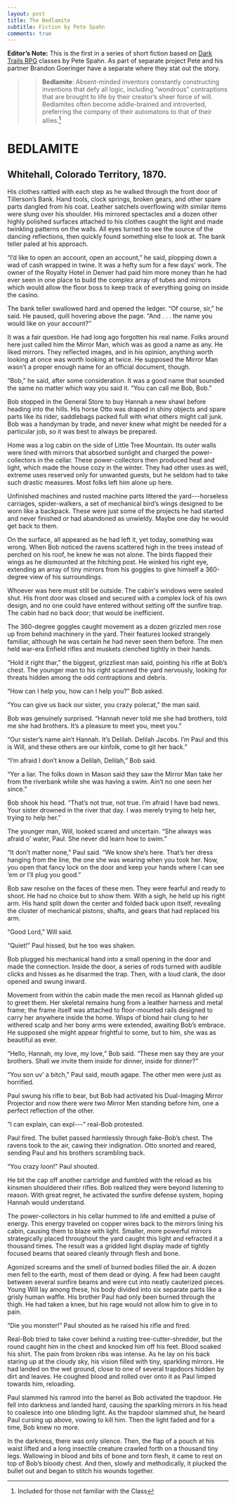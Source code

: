 ```yaml
---
layout: post
title: The Bedlamite
subtitle: Fiction by Pete Spahn
comments: true
---
```


**Editor’s Note:** This is the first in a series of short fiction based on [Dark Trails RPG](https://www.darktrailsrpg.com) classes by Pete Spahn. As part of separate project Pete and his partner Brandon Goeringer have a separate  where they stat out the story.

>>**Bedlamite**: Absent-minded inventors constantly constructing inventions that defy all logic, including “wondrous” contraptions that are brought to life by their creator’s sheer force of will. Bedlamites often become addle-brained and introverted, preferring the company of their automatons to that of their allies.[^1]


# BEDLAMITE
## Whitehall, Colorado Territory, 1870. 

His clothes rattled with each step as he walked through the front door of Tillerson’s Bank. Hand tools, clock springs, broken gears, and other spare parts dangled from his coat. Leather satchels overflowing with similar items were slung over his shoulder. His mirrored spectacles and a dozen other highly polished surfaces attached to his clothes caught the light and made twinkling patterns on the walls. All eyes turned to see the source of the dancing reflections, then quickly found something else to look at. The bank teller paled at his approach. 

“I’d like to open an account, open an account,” he said, plopping down a wad of cash wrapped in twine. It was a hefty sum for a few days’ work. The owner of the Royalty Hotel in Denver had paid him more money than he had ever seen in one place to build the complex array of tubes and mirrors which would allow the floor boss to keep track of everything going on inside the casino.

The bank teller swallowed hard and opened the ledger. “Of course, sir,” he said. He paused, quill hovering above the page. “And . . . the name you would like on your account?”

It was a fair question. He had long ago forgotten his real name. Folks around here just called him the Mirror Man, which was as good a name as any. He liked mirrors. They reflected images, and in his opinion, anything worth looking at once was worth looking at twice. He supposed the Mirror Man wasn’t a proper enough name for an official document, though.

“Bob,” he said, after some consideration. It was a good name that sounded the same no matter which way you said it. “You can call me Bob, Bob.”

Bob stopped in the General Store to buy Hannah a new shawl before heading into the hills. His horse Otto was draped in shiny objects and spare parts like its rider, saddlebags packed full with what others might call junk. Bob was a handyman by trade, and never knew what might be needed for a particular job, so it was best to always be prepared. 

Home was a log cabin on the side of Little Tree Mountain. Its outer walls were lined with mirrors that absorbed sunlight and charged the power-collectors in the cellar. These power-collectors then produced heat and light, which made the house cozy in the winter. They had other uses as well, extreme uses reserved only for unwanted guests, but he seldom had to take such drastic measures. Most folks left him alone up here. 

Unfinished machines and rusted machine parts littered the yard---horseless carriages, spider-walkers, a set of mechanical bird’s wings designed to be worn like a backpack. These were just some of the projects he had started and never finished or had abandoned as unwieldy. Maybe one day he would get back to them. 

On the surface, all appeared as he had left it, yet today, something was wrong. When Bob noticed the ravens scattered high in the trees instead of perched on his roof, he knew he was not alone. The birds flapped their wings as he dismounted at the hitching post. He winked his right eye, extending an array of tiny mirrors from his goggles to give himself a 360-degree view of his surroundings.

Whoever was here must still be outside. The cabin's windows were sealed shut. His front door was closed and secured with a complex lock of his own design, and no one could have entered without setting off the sunfire trap. The cabin had no back door; that would be inefficient.

The 360-degree goggles caught movement as a dozen grizzled men rose up from behind machinery in the yard. Their features looked strangely familiar, although he was certain he had never seen them before. The men held war-era Enfield rifles and muskets clenched tightly in their hands.

“Hold it right thar,” the biggest, grizzliest man said, pointing his rifle at Bob’s chest. The younger man to his right scanned the yard nervously, looking for threats hidden among the odd contraptions and debris.

“How can I help you, how can I help you?” Bob asked.

“You can give us back our sister, you crazy polecat,” the man said.

Bob was genuinely surprised. “Hannah never told me she had brothers, told me she had brothers. It’s a pleasure to meet you, meet you.”

“Our sister’s name ain’t Hannah. It’s Delilah. Delilah Jacobs. I’m Paul and this is Will, and these others are our kinfolk, come to git her back.”

“I’m afraid I don’t know a Delilah, Delilah,” Bob said.

“Yer a liar. The folks down in Mason said they saw the Mirror Man take her from the riverbank while she was having a swim. Ain’t no one seen her since.”

Bob shook his head. “That’s not true, not true. I’m afraid I have bad news. Your sister drowned in the river that day. I was merely trying to help her, trying to help her.”

The younger man, Will, looked scared and uncertain. “She always was afraid o’ water, Paul. She never did learn how to swim.”

“It don’t matter none,” Paul said. “We know she’s here. That’s her dress hanging from the line, the one she was wearing when you took her. Now, you open that fancy lock on the door and keep your hands where I can see ‘em or I’ll plug you good.”

Bob saw resolve on the faces of these men. They were fearful and ready to shoot. He had no choice but to show them. With a sigh, he held up his right arm. His hand split down the center and folded back upon itself, revealing the cluster of mechanical pistons, shafts, and gears that had replaced his arm.

“Good Lord,” Will said.

“Quiet!” Paul hissed, but he too was shaken.

Bob plugged his mechanical hand into a small opening in the door and made the connection. Inside the door, a series of rods turned with audible clicks and hisses as he disarmed the trap. Then, with a loud clank, the door opened and swung inward.

Movement from within the cabin made the men recoil as Hannah glided up to greet them. Her skeletal remains hung from a leather harness and metal frame; the frame itself was attached to floor-mounted rails designed to carry her anywhere inside the home. Wisps of blond hair clung to her withered scalp and her bony arms were extended, awaiting Bob’s embrace. He supposed she might appear frightful to some, but to him, she was as beautiful as ever.

“Hello, Hannah, my love, my love,” Bob said. “These men say they are your brothers. Shall we invite them inside for dinner, inside for dinner?”

“You son uv’ a bitch,” Paul said, mouth agape. The other men were just as horrified.

Paul swung his rifle to bear, but Bob had activated his Dual-Imaging Mirror Projector and now there were two Mirror Men standing before him, one a perfect reflection of the other.

“I can explain, can expl---” real-Bob protested.

Paul fired. The bullet passed harmlessly through fake-Bob’s chest. The ravens took to the air, cawing their indignation. Otto snorted and reared, sending Paul and his brothers scrambling back.

“You crazy loon!” Paul shouted. 

He bit the cap off another cartridge and fumbled with the reload as his kinsmen shouldered their rifles. Bob realized they were beyond listening to reason. With great regret, he activated the sunfire defense system, hoping Hannah would understand.
 
The power-collectors in his cellar hummed to life and emitted a pulse of energy. This energy traveled on copper wires back to the mirrors lining his cabin, causing them to blaze with light. Smaller, more powerful mirrors strategically placed throughout the yard caught this light and refracted it a thousand times. The result was a gridded light display made of tightly focused beams that seared cleanly through flesh and bone. 

Agonized screams and the smell of burned bodies filled the air. A dozen men fell to the earth, most of them dead or dying. A few had been caught between several sunfire beams and were cut into neatly cauterized pieces. Young Will lay among these, his body divided into six separate parts like a grisly human waffle. His brother Paul had only been burned through the thigh. He had taken a knee, but his rage would not allow him to give in to pain. 

“Die you monster!” Paul shouted as he raised his rifle and fired. 

Real-Bob tried to take cover behind a rusting tree-cutter-shredder, but the round caught him in the chest and knocked him off his feet. Blood soaked his shirt. The pain from broken ribs was intense. As he lay on his back staring up at the cloudy sky, his vision filled with tiny, sparkling mirrors. He had landed on the wet ground, close to one of several trapdoors hidden by dirt and leaves. He coughed blood and rolled over onto it as Paul limped towards him, reloading.

Paul slammed his ramrod into the barrel as Bob activated the trapdoor. He fell into darkness and landed hard, causing the sparkling mirrors in his head to coalesce into one blinding light. As the trapdoor slammed shut, he heard Paul cursing up above, vowing to kill him. Then the light faded and for a time, Bob knew no more.

In the darkness, there was only silence. Then, the flap of a pouch at his waist lifted and a long insectile creature crawled forth on a thousand tiny legs. Wallowing in blood and bits of bone and torn flesh, it came to rest on top of Bob’s bloody chest. And then, slowly and methodically, it plucked the bullet out and began to stitch his wounds together.


[^1]: Included for those not familiar with the Class
